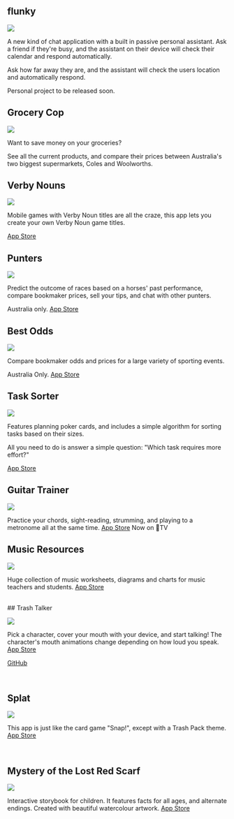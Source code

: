 
## flunky
![](images/flunky.png)

A new kind of chat application with a built in passive personal assistant. Ask a friend if they're busy, and the assistant on their device will check their calendar and respond automatically.

Ask how far away they are, and the assistant will check the users location and automatically respond.

Personal project to be released soon.
<br>

## Grocery Cop
![](images/grocery.jpeg)

Want to save money on your groceries?

See all the current products, and compare their prices between Australia's two biggest supermarkets, Coles and Woolworths.
## Verby Nouns

![](images/verby.jpeg)

Mobile games with Verby Noun titles are all the craze, this app lets you create your own Verby Noun game titles.

[App Store](https://itunes.apple.com/au/app/verby-nouns/id1098076437?mt=8#)
<br>

## Punters

![](images/punters.jpeg)

Predict the outcome of races based on a horses' past performance, compare bookmaker prices, sell your tips, and chat with other punters.

Australia only. [App Store](https://itunes.apple.com/au/app/punters-horse-racing-form/id916114449?mt=8)
<br>

## Best Odds


![](images/bestodds.jpeg)

Compare bookmaker odds and prices for a large variety of sporting events.

Australia Only. [App Store](https://itunes.apple.com/au/app/best-odds-compare-bookmakers/id696977856?mt=8)
<br>

## Task Sorter

![](images/tasksorter.jpeg)

Features planning poker cards, and includes a simple algorithm for sorting tasks based on their sizes. 

All you need to do is answer a simple question: "Which task requires more effort?"

[App Store](https://itunes.apple.com/au/app/task-sorter/id1054858255?mt=8)
<br>

## Guitar Trainer
![](images/trainer1.jpg)

Practice your chords, sight-reading, strumming, and playing to a metronome all at the same time.
[App Store](https://itunes.apple.com/us/app/guitar-chord-poker/id706625885?mt=8) Now on TV
<br>

## Music Resources

![](images/resources.jpeg)

Huge collection of music worksheets, diagrams and charts for music teachers and students.
[App Store](https://itunes.apple.com/au/app/music-resources-theory-worksheets/id511267746?mt=8)

<br>
## Trash Talker

![](images/trash.jpeg)

Pick a character, cover your mouth with your device, and start talking! The character's mouth animations change depending on how loud you speak. 
[App Store](https://itunes.apple.com/au/app/trash-talker/id778247287?mt=8)

[GitHub](https://github.com/BeauNouvelle/TrashTalker)

<br>

## Splat

![](images/splat.jpeg)

This app is just like the card game "Snap!", except with a Trash Pack theme.
[App Store](https://itunes.apple.com/us/app/splat/id812654506?mt=8)

<br>

## Mystery of the Lost Red Scarf

![](images/scarf.jpeg)

Interactive storybook for children. It features facts for all ages, and alternate endings. Created with beautiful watercolour artwork.
[App Store](https://itunes.apple.com/au/app/mystery-lost-red-scarf-magical/id890732956?mt=8)

